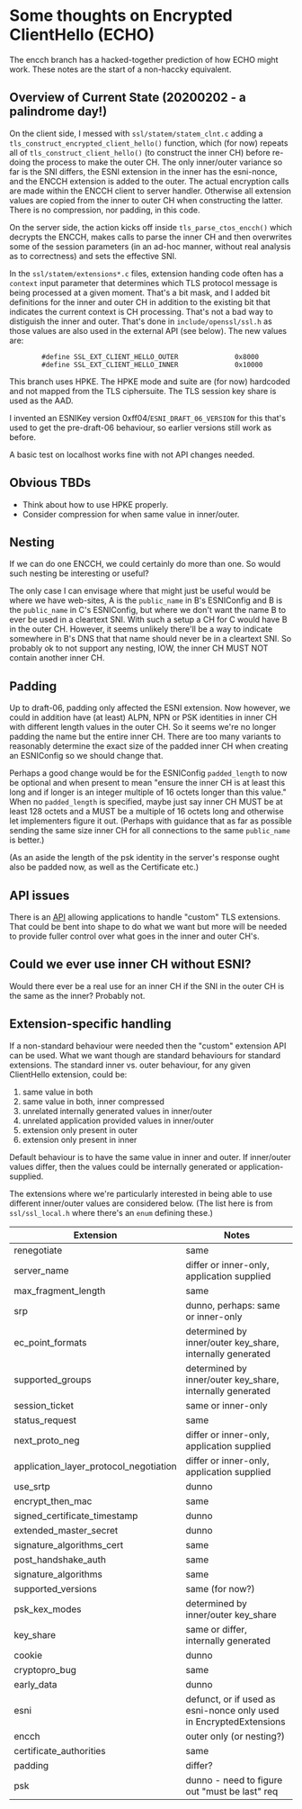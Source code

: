 
# Some thoughts on Encrypted ClientHello (ECHO)

The encch branch has a hacked-together prediction of how ECHO might work.
These notes are the start of a non-haccky equivalent.

## Overview of Current State (20200202 - a palindrome day!)

On the client side, I messed with ``ssl/statem/statem_clnt.c`` adding a
``tls_construct_encrypted_client_hello()`` function, which (for now) repeats
all of ``tls_construct_client_hello()`` (to construct the inner CH) before
re-doing the process to make the outer CH. The only inner/outer variance so far
is the SNI differs, the ESNI extension in the inner has the esni-nonce, and the
ENCCH extension is added to the outer. The actual encryption calls are made
within the ENCCH client to server handler. Otherwise all extension values are
copied from the inner to outer CH when constructing the latter. There is no
compression, nor padding, in this code.

On the server side, the action kicks off inside ``tls_parse_ctos_encch()``
which decrypts the ENCCH, makes calls to parse the inner CH and then overwrites
some of the session parameters (in an ad-hoc manner, without real analysis as
to correctness) and sets the effective SNI. 

In the ``ssl/statem/extensions*.c`` files, extension handing code often has a
``context`` input parameter that determines which TLS protocol message is being
processed at a given moment. That's a bit mask, and I added bit definitions for
the inner and outer CH in addition to the existing bit that indicates the
current context is CH processing.  That's not a bad way to distiguish the inner
and outer.  That's done in ``include/openssl/ssl.h`` as those values are also
used in the external API (see below).  The new values are:

            #define SSL_EXT_CLIENT_HELLO_OUTER              0x8000
            #define SSL_EXT_CLIENT_HELLO_INNER              0x10000

This branch uses HPKE. The HPKE mode and suite are (for now) hardcoded and not
mapped from the TLS ciphersuite. The TLS session key share is used as the AAD.

I invented an ESNIKey version 0xff04/``ESNI_DRAFT_06_VERSION`` for this that's
used to get the pre-draft-06 behaviour, so earlier versions still work as
before.

A basic test on localhost works fine with not API changes needed.

## Obvious TBDs

- Think about how to use HPKE properly.
- Consider compression for when same value in inner/outer.

## Nesting

If we can do one ENCCH, we could certainly do more than one. So would such
nesting be interesting or useful? 

The only case I can envisage where that might just be useful would be where we
have web-sites, A is the ``public_name`` in B's ESNIConfig and B is the
``public_name`` in C's ESNIConfig, but where we don't want the name B to ever
be used in a cleartext SNI. With such a setup a CH for C would have B in
the outer CH. However, it seems unlikely there'll be a way to indicate
somewhere in B's DNS that that name should never be in a cleartext SNI.
So probably ok to not support any nesting, IOW, the inner CH MUST NOT
contain another inner CH.

## Padding

Up to draft-06, padding only affected the ESNI extension. Now however, we could
in addition have (at least) ALPN, NPN or PSK identities in inner CH with
different length values in the outer CH. So it seems we're no longer padding
the name but the entire inner CH. There are too many variants to reasonably
determine the exact size of the padded inner CH when creating an ESNIConfig
so we should change that.

Perhaps a good change would be for the ESNIConfig ``padded_length`` to now be
optional and when present to mean "ensure the inner CH is at least this long
and if longer is an integer multiple of 16 octets longer than this value." When
no ``padded_length`` is specified, maybe just say inner CH MUST be at least 128
octets and a MUST be a multiple of 16 octets long and otherwise let
implementers figure it out. (Perhaps with guidance that as far as possible
sending the same size inner CH for all connections to the same ``public_name``
is better.)

(As an aside the length of the psk identity in the server's response
ought also be padded now, as well as the Certificate etc.)

## API issues

There is an
[API](https://www.openssl.org/docs/manmaster/man3/SSL_CTX_add_custom_ext.html)
allowing applications to handle "custom" TLS extensions.  That could be bent
into shape to do what we want but more will be needed to provide fuller control
over what goes in the inner and outer CH's.

## Could we ever use inner CH without ESNI?

Would there ever be a real use for an inner CH if the SNI in
the outer CH is the same as the inner? Probably not.

## Extension-specific handling

If a non-standard behaviour were needed then the "custom" extension API can be
used.  What we want though are standard behaviours for standard extensions.
The standard inner vs. outer behaviour, for any given ClientHello extension,
could be:

1. same value in both
1. same value in both, inner compressed
1. unrelated internally generated values in inner/outer
1. unrelated application provided values in inner/outer
1. extension only present in outer
1. extension only present in inner

Default behaviour is to have the same value in inner and outer.  If inner/outer
values differ, then the values could be internally generated or
application-supplied.

The extensions where we're particularly interested in being able to use
different inner/outer values are considered below. (The list here is from
``ssl/ssl_local.h`` where there's an ``enum`` defining these.)

| Extension | Notes |
| --------- | ----- |
| renegotiate | same |
| server_name | differ or inner-only, application supplied |
| max_fragment_length | same |
| srp | dunno, perhaps: same or inner-only |
| ec_point_formats | determined by inner/outer key_share, internally generated |
| supported_groups | determined by inner/outer key_share, internally generated |
| session_ticket | same or inner-only |
| status_request | same |
| next_proto_neg | differ or inner-only, application supplied |
| application_layer_protocol_negotiation | differ or inner-only, application supplied |
| use_srtp | dunno |
| encrypt_then_mac | same |
| signed_certificate_timestamp | dunno |
| extended_master_secret | dunno |
| signature_algorithms_cert | same |
| post_handshake_auth | same |
| signature_algorithms | same |
| supported_versions | same (for now?) |
| psk_kex_modes | determined by inner/outer key_share |
| key_share | same or differ, internally generated |
| cookie | dunno |
| cryptopro_bug | same |
| early_data | dunno |
| esni | defunct, or if used as esni-nonce only used in EncryptedExtensions |
| encch | outer only (or nesting?)  |
| certificate_authorities | same |
| padding | differ? |
| psk | dunno - need to figure out "must be last" req |
